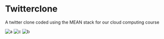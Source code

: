 # Twitterclone
A twitter clone coded using the MEAN stack for our cloud computing course

![a](https://cloud.githubusercontent.com/assets/14133821/25320786/b4f60850-2877-11e7-9acc-ed62b53bbbae.png)
![c](https://cloud.githubusercontent.com/assets/14133821/25320784/b4e799c8-2877-11e7-8d48-4f2c3ae0d424.png)
![b](https://cloud.githubusercontent.com/assets/14133821/25320785/b4efd12e-2877-11e7-984a-8efcc404f598.png)

